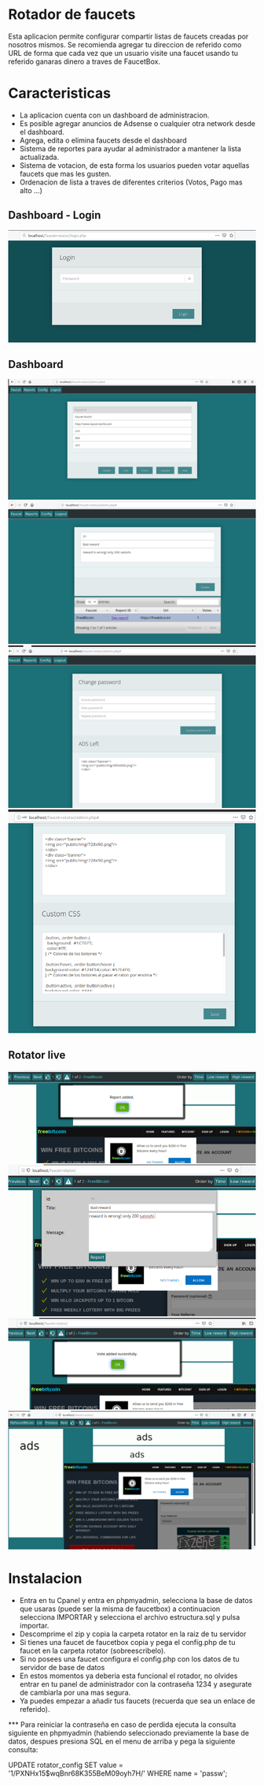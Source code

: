 # Rotador de faucets
Esta aplicacion permite configurar compartir listas de faucets creadas por nosotros mismos. Se recomienda agregar tu direccion 
de referido como URL de forma que cada vez que un usuario visite una faucet usando tu referido ganaras dinero a traves de FaucetBox.

# Caracteristicas
- La aplicacion cuenta con un dashboard de administracion.
- Es posible agregar anuncios de Adsense o cualquier otra network desde el dashboard.
- Agrega, edita o elimina faucets desde el dashboard
- Sistema de reportes para ayudar al administrador a mantener la lista actualizada.
- Sistema de votacion, de esta forma los usuarios pueden votar aquellas faucets que mas les gusten.
- Ordenacion de lista a traves de diferentes criterios (Votos, Pago mas alto ...)

## Dashboard - Login
![Materials](https://raw.githubusercontent.com/damianS7/faucet-rotator/master/preview/login.png)

## Dashboard
![Materials](https://raw.githubusercontent.com/damianS7/faucet-rotator/master/preview/adding-faucet.png)
![Materials](https://raw.githubusercontent.com/damianS7/faucet-rotator/master/preview/admin-report-review.png)
![Materials](https://raw.githubusercontent.com/damianS7/faucet-rotator/master/preview/config.png)
![Materials](https://raw.githubusercontent.com/damianS7/faucet-rotator/master/preview/custom-ads-css.png)

## Rotator live
![Materials](https://raw.githubusercontent.com/damianS7/faucet-rotator/master/preview/faucet-dialogs.png)
![Materials](https://raw.githubusercontent.com/damianS7/faucet-rotator/master/preview/faucet-report.png)
![Materials](https://raw.githubusercontent.com/damianS7/faucet-rotator/master/preview/faucet-voting.png)
![Materials](https://raw.githubusercontent.com/damianS7/faucet-rotator/master/preview/rotator-live.png)

# Instalacion
- Entra en tu Cpanel y entra en phpmyadmin, selecciona la base de datos que usaras (puede ser la misma de faucetbox) a continuacion selecciona IMPORTAR y selecciona el archivo estructura.sql y pulsa importar.
- Descomprime el zip y copia la carpeta rotator en la raiz de tu servidor
- Si tienes una faucet de faucetbox copia y pega el config.php de tu faucet en la carpeta rotator (sobreescribelo).
- Si no posees una faucet configura el config.php con los datos de tu servidor de base de datos
- En estos momentos ya deberia esta funcional el rotador, no olvides entrar en tu panel de administrador con la contraseña 1234 y asegurate de cambiarla por una mas segura.
- Ya puedes empezar a añadir tus faucets (recuerda que sea un enlace de referido).


*** Para reiniciar la contraseña en caso de perdida ejecuta la consulta siguiente en phpmyadmin (habiendo seleccionado previamente la base de datos, despues presiona SQL en el menu de arriba y pega la siguiente consulta:

UPDATE rotator_config SET value = '$1$/PXNHx15$wqBnr68K355BeM09oyh7H/' WHERE name = 'passw';

